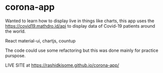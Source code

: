 # corona-app
Wanted to learn how to display live in things like charts, this app uses the  https://covid19.mathdro.id/api to display data of Covid-19 patients around the world.

React
material-ui, chartjs, countup

The code could use some refactoring but this was done mainly for practice purspose.


LIVE SITE at https://rashidkisome.github.io/corona-app/

